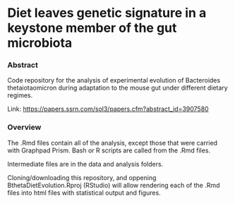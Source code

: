 # Diet leaves genetic signature in a keystone member of the gut microbiota

### Abstract
Code repository for the analysis of experimental evolution of Bacteroides thetaiotaomicron during adaptation to the mouse gut under different dietary regimes.  

Link: https://papers.ssrn.com/sol3/papers.cfm?abstract_id=3907580

### Overview
The .Rmd files contain all of the analysis, except those that were carried with Graphpad Prism. Bash or R scripts are called from the .Rmd files.

Intermediate files are in the data and analysis folders. 

Cloning/downloading this repository, and oppening BthetaDietEvolution.Rproj (RStudio) will allow rendering each of the .Rmd files into html files with statistical output and figures. 
